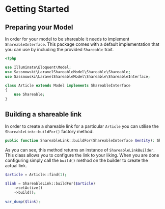 # Getting Started

## Preparing your Model

In order for your model to be shareable it needs to implement `ShareableInterface`. This package comes with a default implementation that you can use by including the provided `Shareable` trait.

```php
<?php

use Illuminate\Eloquent\Model;
use Sassnowski\LaravelShareableModel\Shareable\Shareable;
use Sassnowski\LaravelShareableModel\Shareable\ShareableInterface;

class Article extends Model implements ShareableInterface
{
    use Shareable;    
}
```

## Building a shareable link

In order to create a shareable link for a particular `Article` you can utilise the `ShareableLink::buildFor()` factory method.

```php
public function ShareableLink::buildFor(ShareableInterface $entity): ShareableLinkBuilder;
```

As you can see, this method returns an instance of `ShareableLinkBuilder`. This class allows you to configure the link to your liking. When you are done configuring simply call the `build()` method on the builder to create the actual link.

```php
$article = Article::find(1);

$link = ShareableLink::buildFor($article)
    ->setActive()
    ->build();
    
var_dump($link);
```



